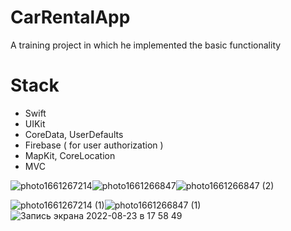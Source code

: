 # CarRentalApp
A training project in which he implemented the basic functionality
# Stack
+ Swift
+ UIKit
+ CoreData, UserDefaults
+ Firebase ( for user authorization )
+ MapKit, CoreLocation
+ MVC


![photo1661267214](https://user-images.githubusercontent.com/106280340/186195294-df8f83e0-da6c-4ec5-a694-c674798177d0.jpeg)![photo1661266847](https://user-images.githubusercontent.com/106280340/186195401-cede3c26-3cc1-405c-acbc-77dda20148e7.jpeg)![photo1661266847 (2)](https://user-images.githubusercontent.com/106280340/186195514-4abd00b6-a12b-4b67-9444-d4f8319307fb.jpeg)

![photo1661267214 (1)](https://user-images.githubusercontent.com/106280340/186195643-c6381f0a-366c-4230-8937-670c7ae7cf9f.jpeg)![photo1661266847 (1)](https://user-images.githubusercontent.com/106280340/186195698-d1a5103f-3fba-472c-ae7c-e171ed067a52.jpeg)
![Запись экрана 2022-08-23 в 17 58 49](https://user-images.githubusercontent.com/106280340/186197169-3e305cd1-a492-46f3-b986-831c2fb47871.gif)




